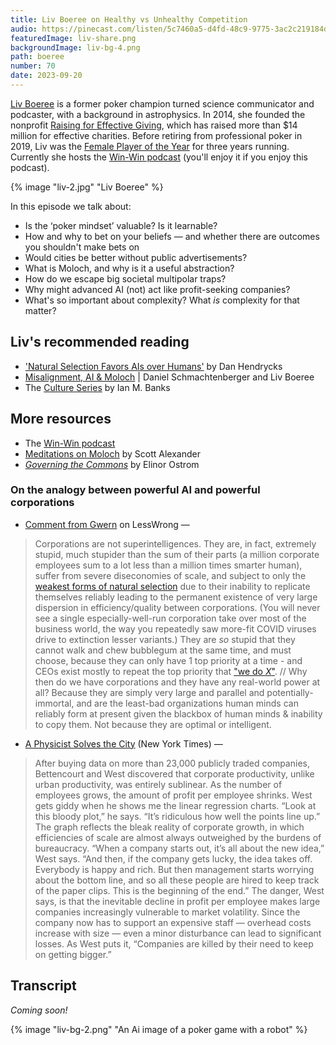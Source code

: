 ```yaml
---
title: Liv Boeree on Healthy vs Unhealthy Competition
audio: https://pinecast.com/listen/5c7460a5-d4fd-48c9-9775-3ac2c219184d.mp3
featuredImage: liv-share.png
backgroundImage: liv-bg-4.png
path: boeree
number: 70
date: 2023-09-20
---
```


[Liv Boeree](https://twitter.com/Liv_Boeree) is a former poker champion turned science communicator and podcaster, with a background in astrophysics. In 2014, she founded the nonprofit [Raising for Effective Giving](https://reg-charity.org/), which has raised more than $14 million for effective charities. Before retiring from professional poker in 2019, Liv was the [Female Player of the Year](https://www.globalpokerindex.com/awards/announcement/all-awards-winners/) for three years running. Currently she hosts the [Win-Win podcast](https://www.winwinpodcast.com/) (you'll enjoy it if you enjoy this podcast).

{% image "liv-2.jpg" "Liv Boeree" %}

In this episode we talk about:

* Is the ‘poker mindset’ valuable? Is it learnable?
* How and why to bet on your beliefs — and whether there are outcomes you shouldn't make bets on
* Would cities be better without public advertisements?
* What is Moloch, and why is it a useful abstraction?
* How do we escape big societal multipolar traps?
* Why might advanced AI (not) act like profit-seeking companies?
* What's so important about complexity? What *is* complexity for that matter?

## Liv's recommended reading

* ['Natural Selection Favors AIs over Humans'](https://arxiv.org/abs/2303.16200) by Dan Hendrycks
* [Misalignment, AI & Moloch](https://www.youtube.com/watch?v=KCSsKV5F4xc) | Daniel Schmachtenberger and Liv Boeree 
* The [Culture Series](https://www.goodreads.com/series/49118-culture) by Ian M. Banks

## More resources

* The [Win-Win podcast](https://www.winwinpodcast.com/)
* [Meditations on Moloch](https://slatestarcodex.com/2014/07/30/meditations-on-moloch/) by Scott Alexander
* *[Governing the Commons](https://www.goodreads.com/book/show/26844583-governing-the-commons)* by Elinor Ostrom
### On the analogy between powerful AI and powerful corporations
* [Comment from Gwern](https://www.lesswrong.com/posts/JrLExmCZWTxkvK8ih/?commentId=v78JnLPJzD9idTQvi) on LessWrong —

>Corporations are not superintelligences. They are, in fact, extremely stupid, much stupider than the sum of their parts (a million corporate employees sum to a lot less than a million times smarter human), suffer from severe diseconomies of scale, and subject to only the [weakest forms of natural selection](https://gwern.net/backstop#artificial-persons) due to their inability to replicate themselves reliably leading to the permanent existence of very large dispersion in efficiency/quality between corporations. (You will never see a single especially-well-run corporation take over most of the business world, the way you repeatedly saw more-fit COVID viruses drive to extinction lesser variants.) They are *so* stupid that they cannot walk and chew bubblegum at the same time, and must choose, because they can only have 1 top priority at a time - and CEOs exist mostly to repeat the top priority that ["we do *X*"](https://apenwarr.ca/log/20190926). // Why then do we have corporations and they have any real-world power at all? Because they are simply very large and parallel and potentially-immortal, and are the least-bad organizations human minds can reliably form at present given the blackbox of human minds & inability to copy them. Not because they are optimal or intelligent.

* [A Physicist Solves the City](https://www.nytimes.com/2010/12/19/magazine/19Urban_West-t.html) (New York Times) —

> After buying data on more than 23,000 publicly traded companies, Bettencourt and West discovered that corporate productivity, unlike urban productivity, was entirely sublinear. As the number of employees grows, the amount of profit per employee shrinks. West gets giddy when he shows me the linear regression charts. “Look at this bloody plot,” he says. “It’s ridiculous how well the points line up.” The graph reflects the bleak reality of corporate growth, in which efficiencies of scale are almost always outweighed by the burdens of bureaucracy. “When a company starts out, it’s all about the new idea,” West says. “And then, if the company gets lucky, the idea takes off. Everybody is happy and rich. But then management starts worrying about the bottom line, and so all these people are hired to keep track of the paper clips. This is the beginning of the end.” The danger, West says, is that the inevitable decline in profit per employee makes large companies increasingly vulnerable to market volatility. Since the company now has to support an expensive staff — overhead costs increase with size — even a minor disturbance can lead to significant losses. As West puts it, “Companies are killed by their need to keep on getting bigger.”

## Transcript

*Coming soon!*

{% image "liv-bg-2.png" "An Ai image of a poker game with a robot" %}